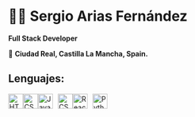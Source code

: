 # 🧑🏻 Sergio Arias Fernández
**Full Stack Developer**

🚩 **Ciudad Real, Castilla La Mancha, Spain.**

## Lenguajes:
<div style="display: flex; align-items: center;">
    <img src="https://cdn-icons-png.flaticon.com/512/174/174854.png" alt="HTML" width="30" height="30" />
    <img src="https://upload.wikimedia.org/wikipedia/commons/6/62/CSS3_logo.svg" alt="CSS" width="30" height="30" />
    <img src="https://upload.wikimedia.org/wikipedia/commons/thumb/6/6a/JavaScript-logo.png/900px-JavaScript-logo.png" alt="JavaScript" width="30" height="30" style="margin-right: 10px;" />
    <img src="https://upload.wikimedia.org/wikipedia/commons/6/62/CSS3_logo.svg" alt="CSS" width="30" height="30" />
    <img src="https://upload.wikimedia.org/wikipedia/commons/a/a7/React-icon.svg" alt="React" width="30" height="30" style="margin-right: 10px;" />
    <img src="https://upload.wikimedia.org/wikipedia/commons/c/c3/Python-logo-notext.svg" alt="Python" width="30" height="30" style="margin-right: 10px;" />
</div>



